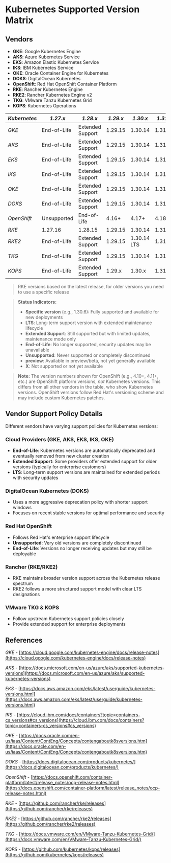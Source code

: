 # Kubernetes Supported Version Matrix

## Vendors

- **GKE**: Google Kubernetes Engine
- **AKS**: Azure Kubernetes Service
- **EKS**: Amazon Elastic Kubernetes Service
- **IKS**: IBM Kubernetes Service
- **OKE**: Oracle Container Engine for Kubernetes
- **DOKS**: DigitalOcean Kubernetes
- **OpenShift**: Red Hat OpenShift Container Platform
- **RKE**: Rancher Kubernetes Engine
- **RKE2**: Rancher Kubernetes Engine v2
- **TKG**: VMware Tanzu Kubernetes Grid
- **KOPS**: Kubernetes Operations

| *Kubernetes* | *1.27.x* | *1.28.x* | *1.29.x* | *1.30.x* | *1.31.x* | *1.32.x* | *1.33.x* |
|--------------|----------|----------|----------|----------|----------|----------|----------|
| *GKE*        | End-of-Life | Extended Support | 1.29.15  | 1.30.14  | 1.31.12  | 1.32.8   | 1.33.4   |
| *AKS*        | End-of-Life | Extended Support | 1.29.15  | 1.30.14  | 1.31.12  | 1.32.8   | 1.33.4   |
| *EKS*        | End-of-Life | Extended Support | 1.29.15  | 1.30.14  | 1.31.12  | 1.32.8   | 1.33.4   |
| *IKS*        | End-of-Life | Extended Support | 1.29.15  | 1.30.14     | 1.31.12  | 1.32.8   | preview  |
| *OKE*        | End-of-Life | Extended Support | 1.29.15  | 1.30.14  | 1.31.12  | 1.32.8   | preview  |
| *DOKS*       | End-of-Life | Extended Support | 1.29.15  | 1.30.14  | 1.31.12  | 1.32.8   | 1.33.4   |
| *OpenShift*  | Unsupported | End-of-Life | 4.16+    | 4.17+    | 4.18+    | 4.19+    | 4.20+    |
| *RKE*        | 1.27.16  | 1.28.15  | 1.29.15  | 1.30.14  | 1.31.11  | 1.32.7   | X        |
| *RKE2*       | End-of-Life | Extended Support | 1.29.15  | 1.30.14 LTS | 1.31.12  | 1.32.8   | 1.33.4   |
| *TKG*        | End-of-Life | Extended Support | 1.29.15  | 1.30.14  | 1.31.12  | 1.32.8   | preview  |
| *KOPS*       | End-of-Life | Extended Support | 1.29.x   | 1.30.x   | 1.31.x   | 1.32.x   | preview  |

> RKE versions based on the latest release, for older versions you need to use a specific release

> **Status Indicators:**
>
> - **Specific version** (e.g., 1.30.6): Fully supported and available for new deployments
> - **LTS**: Long-term support version with extended maintenance lifecycle
> - **Extended Support**: Still supported but with limited updates, maintenance mode only
> - **End-of-Life**: No longer supported, security updates may be unavailable
> - **Unsupported**: Never supported or completely discontinued
> - **preview**: Available in preview/beta, not yet generally available
> - **X**: Not supported or not yet available

> **Note:** The version numbers shown for OpenShift (e.g., 4.10+, 4.11+, etc.) are OpenShift platform versions, *not* Kubernetes versions. This differs from all other vendors in the table, who show Kubernetes versions. OpenShift versions follow Red Hat's versioning scheme and may include custom Kubernetes patches.

## Vendor Support Policy Details

Different vendors have varying support policies for Kubernetes versions:

### Cloud Providers (GKE, AKS, EKS, IKS, OKE)

- **End-of-Life**: Kubernetes versions are automatically deprecated and eventually removed from new cluster creation
- **Extended Support**: Some providers offer extended support for older versions (typically for enterprise customers)
- **LTS**: Long-term support versions are maintained for extended periods with security updates

### DigitalOcean Kubernetes (DOKS)

- Uses a more aggressive deprecation policy with shorter support windows
- Focuses on recent stable versions for optimal performance and security

### Red Hat OpenShift

- Follows Red Hat's enterprise support lifecycle
- **Unsupported**: Very old versions are completely discontinued
- **End-of-Life**: Versions no longer receiving updates but may still be deployable

### Rancher (RKE/RKE2)

- RKE maintains broader version support across the Kubernetes release spectrum
- RKE2 follows a more structured support model with clear LTS designations

### VMware TKG & KOPS

- Follow upstream Kubernetes support policies closely
- Provide extended support for enterprise deployments

## References

*GKE* - [https://cloud.google.com/kubernetes-engine/docs/release-notes](https://cloud.google.com/kubernetes-engine/docs/release-notes)

*AKS* - [https://docs.microsoft.com/en-us/azure/aks/supported-kubernetes-versions](https://docs.microsoft.com/en-us/azure/aks/supported-kubernetes-versions)

*EKS* - [https://docs.aws.amazon.com/eks/latest/userguide/kubernetes-versions.html](https://docs.aws.amazon.com/eks/latest/userguide/kubernetes-versions.html)

*IKS* - [https://cloud.ibm.com/docs/containers?topic=containers-cs_versions#cs_versions](https://cloud.ibm.com/docs/containers?topic=containers-cs_versions#cs_versions)

*OKE* - [https://docs.oracle.com/en-us/iaas/Content/ContEng/Concepts/contengaboutk8sversions.htm](https://docs.oracle.com/en-us/iaas/Content/ContEng/Concepts/contengaboutk8sversions.htm)

*DOKS* - [https://docs.digitalocean.com/products/kubernetes/](https://docs.digitalocean.com/products/kubernetes/)

*OpenShift* - [https://docs.openshift.com/container-platform/latest/release_notes/ocp-release-notes.html](https://docs.openshift.com/container-platform/latest/release_notes/ocp-release-notes.html)

*RKE* - [https://github.com/rancher/rke/releases](https://github.com/rancher/rke/releases)

*RKE2* - [https://github.com/rancher/rke2/releases](https://github.com/rancher/rke2/releases)

*TKG* - [https://docs.vmware.com/en/VMware-Tanzu-Kubernetes-Grid/](https://docs.vmware.com/en/VMware-Tanzu-Kubernetes-Grid/)

*KOPS* - [https://github.com/kubernetes/kops/releases](https://github.com/kubernetes/kops/releases)
